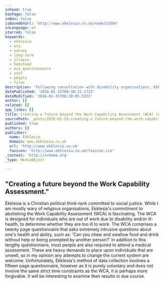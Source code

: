 ```yaml
---
inFeed: true
hasPage: false
inNav: false
isBasedOnUrl: 'http://www.ekklesia.co.uk/node/22504'
inLanguage: en
starred: false
keywords:
  - ekklesia
  - wca
  - survey
  - long-term
  - illness
  - benstead
  - esa_questionnaire
  - stef
  - people
  - files
description: 'Following consultation with disability organisations, Ekklesia is conducting a survey of people with mental or physical health conditions in order to design a replacement for Employment and Support Allowance (ESA) and the Work Capability Assessment (WCA). We consider the WCA to be too flawed and broken to be satisfactorily fixed.'
datePublished: '2016-01-31T08:38:15.171Z'
dateModified: '2016-01-31T08:38:05.533Z'
author: []
related: []
app_links: []
title: Creating a future beyond the Work Capability Assessment (WCA) (now with easy read version)
sourcePath: _posts/2016-01-29-creating-a-future-beyond-the-work-capability-assessment-wca.md
published: true
authors: []
publisher:
  name: Ekklesia
  domain: www.ekklesia.co.uk
  url: 'http://www.ekklesia.co.uk'
  favicon: 'http://www.ekklesia.co.uk/favicon.ico'
_context: 'http://schema.org'
_type: MediaObject

---
```

<article style=""><h1>"Creating a future beyond the Work Capability Assessment."</h1><p>Ekklesia is a Christian political think-tank committed to social justice. While I am mostly wary of religious organisations, Ekklesia's commitment to abolishing the Work Capability Assessment (WCA) is fascinating. The WCA is designed for individuals who are out of work due to disability and/or ill-health, to determine whether they are too ill to work. The WCA comprises a twenty page questionnaire that asks extremely intrusive questions about one's health and ability, such as: 'Can you chew and swallow food and drink without help or being prompted by another person?' In addition to this lengthy questionnaire, most people are also required to attend a medical assessment. These are heavy demands to place upon individuals that are unwell, so in my opinion any attempts to change the current system are welcome. Unfortunately, Ekklesia's method of data collection involves a fifteen page questionnaire, however as it is purely voluntary and does not involve the same strict time constraints as the WCA, it is perhaps more forgivable. It will be interesting to examine their results in due course.</p></article>